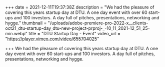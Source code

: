 +++
date = 2021-12-11T19:37:38Z
description = "We had the pleasure of covering this years startup day at DTU. A one day event with over 60 start-ups and 100 investors. A day full of pitches, presentations, networking and hygge."
thumbnail = "/uploads/adobe-premiere-pro-2022-x__clients-oct21_dtu-startup-day_dtu-new-project-prproj-_-10_11_2021-12_51_25-min.webp"
title = "DTU Startup Day - Event"
video_url = "https://player.vimeo.com/video/655704025"

+++
We had the pleasure of covering this years startup day at DTU. A one day event with over 60 start-ups and 100 investors. A day full of pitches, presentations, networking and hygge.